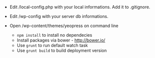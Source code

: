 * Edit /local-config.php with your local informations. Add it to .gitignore.

* Edit /wp-config with your server db informations.

* Open /wp-content/themes/yeopress on command line
	- `npm install` to install no dependecies
	- Install packages via bower  - http://bower.io/
	- Use `grunt` to run default watch task
	- Use `grunt build` to build deployment version



